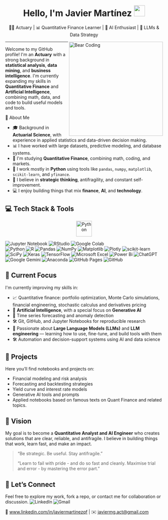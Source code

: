 <h1 align="center"><b>Hello, I'm Javier Martínez</b> <img src="https://media.giphy.com/media/hvRJCLFzcasrR4ia7z/giphy.gif" width="35"></h1>

<p align="center">
  👨‍💻 Actuary | 📊 Quantitative Finance Learner | 🤖 AI Enthusiast | 🧠 LLMs & Data Strategy
</p>

<img align="right" width="300px" alt="Bear Coding" src="https://c.tenor.com/GN73MKBawZYAAAAi/busy-cute.gif" />

---

Welcome to my GitHub profile! I'm an **Actuary** with a strong background in **statistical analysis**, **data mining**, and **business intelligence**. I'm currently expanding my skills in **Quantitative Finance** and **Artificial Intelligence**, combining math, data, and code to build useful models and tools.

🧠 About Me

- 🎓  Background in **Actuarial Science**, with experience in applied statistics and data-driven decision making.  
- 📊 I have worked with large datasets, predictive modeling, and database systems.
- 📘 I'm studying **Quantitative Finance**, combining math, coding, and markets.
- 🔧 I work mostly in **Python** using tools like `pandas`, `numpy`, `matplotlib`, `scikit-learn`, and `yfinance`.
- 🧠 I believe in **strategic thinking**, antifragility, and constant self-improvement.  
- 💻 I enjoy building things that mix **finance**, **AI**, and **technology**.

## 💻 Tech Stack & Tools

<div align="center"> 
  <img src="https://techstack-generator.vercel.app/python-icon.svg" alt="Python" width="50" height="50" />
</div>

<p>
  
  ![Jupyter Notebook](https://img.shields.io/badge/jupyter-%23FA0F00.svg?style=for-the-badge&logo=jupyter&logoColor=white) 
  ![RStudio](https://img.shields.io/badge/RStudio-4285F4?style=for-the-badge&logo=rstudio&logoColor=white)
  ![Google Colab](https://img.shields.io/badge/Google%20Colab-%23F9A825.svg?style=for-the-badge&logo=googlecolab&logoColor=white)  
  ![Python](https://img.shields.io/badge/python-3670A0?style=for-the-badge&logo=python&logoColor=ffdd54)
  ![R](https://img.shields.io/badge/r-%23276DC3.svg?style=for-the-badge&logo=r&logoColor=white)
  ![Pandas](https://img.shields.io/badge/pandas-%23150458.svg?style=for-the-badge&logo=pandas&logoColor=white)
  ![NumPy](https://img.shields.io/badge/numpy-%23013243.svg?style=for-the-badge&logo=numpy&logoColor=white)
  ![Matplotlib](https://img.shields.io/badge/Matplotlib-%23ffffff.svg?style=for-the-badge&logo=Matplotlib&logoColor=black)
  ![Plotly](https://img.shields.io/badge/Plotly-%233F4F75.svg?style=for-the-badge&logo=plotly&logoColor=white)
  ![scikit-learn](https://img.shields.io/badge/scikit--learn-%23F7931E.svg?style=for-the-badge&logo=scikit-learn&logoColor=white)
  ![SciPy](https://img.shields.io/badge/SciPy-%230C55A5.svg?style=for-the-badge&logo=scipy&logoColor=white)
  ![Keras](https://img.shields.io/badge/Keras-%23D00000.svg?style=for-the-badge&logo=Keras&logoColor=white)
  ![TensorFlow](https://img.shields.io/badge/TensorFlow-%23FF6F00.svg?style=for-the-badge&logo=TensorFlow&logoColor=white)
  ![Microsoft Excel](https://img.shields.io/badge/Microsoft_Excel-217346?style=for-the-badge&logo=microsoft-excel&logoColor=white)
  ![Power Bi](https://img.shields.io/badge/power_bi-F2C811?style=for-the-badge&logo=powerbi&logoColor=black)
  ![ChatGPT](https://img.shields.io/badge/chatGPT-74aa9c?style=for-the-badge&logo=openai&logoColor=white)
  ![Google Gemini](https://img.shields.io/badge/google%20gemini-8E75B2?style=for-the-badge&logo=google%20gemini&logoColor=white)
  ![Anaconda](https://img.shields.io/badge/Anaconda-%2344A833.svg?style=for-the-badge&logo=anaconda&logoColor=white)
  ![GitHub Pages](https://img.shields.io/badge/github%20pages-121013?style=for-the-badge&logo=github&logoColor=white)
  ![GitHub](https://img.shields.io/badge/github-%23121011.svg?style=for-the-badge&logo=github&logoColor=white)
</p>

## 🚀 Current Focus

I'm currently improving my skills in:

- 📈 Quantitative finance: portfolio optimization, Monte Carlo simulations, financial engineering, stochastic calculus and derivatives pricing
- 🔎 **Artificial Intelligence**, with a special focus on **Generative AI** 
- 🤖 Time series forecasting and anomaly detection
- 🛠️ Git, GitHub, and Jupyter Notebooks for reproducible research  
- 🧠 Passionate about **Large Language Models (LLMs)** and **LLM engineering** — learning how to use, fine-tune, and build tools with them  
- 🛠️ Automation and decision-support systems using AI and data science  

## 📂 Projects

Here you’ll find notebooks and projects on:

- Financial modeling and risk analysis  
- Forecasting and backtesting strategies  
- Yield curve and interest rate models  
- Generative AI tools and prompts  
- Applied notebooks based on famous texts on Quant Finance and related topics.

## 🎯 Vision

My goal is to become a **Quantitative Analyst and AI Engineer** who creates solutions that are clear, reliable, and antifragile. I believe in building things that work, learn fast, and make an impact.

> “Be strategic. Be useful. Stay antifragile.”
> 
> “Learn to fail with pride - and do so fast and cleanly. Maximise trial and error - by mastering the error part.”

## 🤝 Let’s Connect

Feel free to explore my work, fork a repo, or contact me for collaboration or discussion.
![LinkedIn](https://img.shields.io/badge/linkedin-%230077B5.svg?style=for-the-badge&logo=linkedin&logoColor=white)
![Gmail](https://img.shields.io/badge/Gmail-D14836?style=for-the-badge&logo=gmail&logoColor=white)

🔗 www.linkedin.com/in/javiermartinezqf | ✉️ javiermg.act@gmail.com

